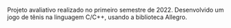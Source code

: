 Projeto avaliativo realizado no primeiro semestre de 2022. Desenvolvido um jogo de tênis na linguagem C/C++, usando a biblioteca Allegro.
